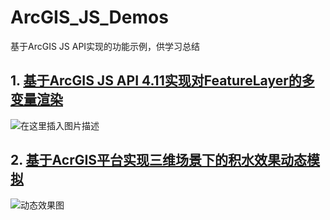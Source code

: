 # ArcGIS_JS_Demos
基于ArcGIS JS API实现的功能示例，供学习总结

## 1. [基于ArcGIS JS API 4.11实现对FeatureLayer的多变量渲染](https://github.com/minglwang1115/ArcGIS_JS_Demos/tree/master/FeatureLayer_Renderer)

![在这里插入图片描述](https://img-blog.csdnimg.cn/20190702203258121.png?x-oss-process=image/watermark,type_ZmFuZ3poZW5naGVpdGk,shadow_10,text_aHR0cHM6Ly9ibG9nLmNzZG4ubmV0L3dtbDAwMDAw,size_16,color_FFFFFF,t_70)

## 2. [基于AcrGIS平台实现三维场景下的积水效果动态模拟](https://github.com/minglwang1115/ArcGIS_JS_Demos/tree/master/Dynamic_Simulation)

![动态效果图](http://ww1.sinaimg.cn/large/007TqXN5ly1g50iu88hwkg31f40qee83.gif)
